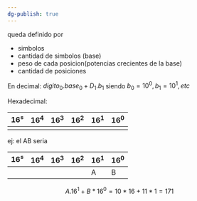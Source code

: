 ```yaml
---
dg-publish: true
---
```

queda definido por 
- simbolos
- cantidad de simbolos (base)
- peso de cada posicion(potencias crecientes de la base)
- cantidad de posiciones

En decimal: $digito_{0}.base_{0}+D_{1}.b_{1}$
siendo $b_{0}=10^0, b_{1}=10^1, etc$

Hexadecimal:

| 16⁵ | $16^4$ | $16^3$ | $16^2$ | $16^1$ | $16^0$ |
| --- | ---- | ------ | ------ | ------ | ------ |
|     |      |        |        |        |        |

ej: el AB seria


| 16⁵ | $16^4$ | $16^3$ | $16^2$ | $16^1$ | $16^0$ |
| --- | ---- | ------ | ------ | ------ | ------ |
|     |      |        |        |     A   |  B      |


$$A.16^1 + B*16^0= 10*16+11*1 = 171$$